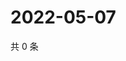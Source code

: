 # 2022-05-07

共 0 条

<!-- BEGIN WEIBO -->
<!-- 最后更新时间 Sat May 07 2022 06:00:47 GMT+0800 (China Standard Time) -->

<!-- END WEIBO -->
